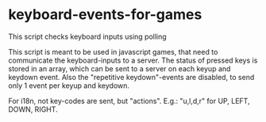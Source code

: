 keyboard-events-for-games
=========================

This script checks keyboard inputs using polling

This script is meant to be used in javascript games, that need to communicate the keyboard-inputs to a server.
The status of pressed keys is stored in an array, which can be sent to a server on each keyup and keydown event.
Also the "repetitive keydown"-events are disabled, to send only 1 event per keyup and keydown.

For i18n, not key-codes are sent, but "actions". E.g.: "u,l,d,r" for UP, LEFT, DOWN, RIGHT.
